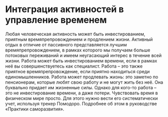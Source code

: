 # Интеграция активностей в управление временем

Любая человеческая активность может быть инвестированием, приятным времяпрепровождением и продлением жизни. Активный отдых в отличие от пассивного представляется лучшим времяпрепровождением, в рамках которого мы получаем больше потоковых переживаний и имеем неугасающий интерес в течение всей жизни. 
Работа может быть инвестированием времени, если в рамках неё вы совершенствуетесь как специалист. Работа – это также приятное времяпрепровождение, если приятно находиться среди единомышленников. Работа может продлевать жизнь: это заметно по пенсионерам, которые любят свою работу и не могут жить без неё. Она буквально придает им жизненные силы. Однако для кого-то работа – это не инвестирование времени, а даже потери.
Чувствовать время в физическом мире просто. Для этого нужно вести его систематически учет, используя трекер Помодоро. Подробнее об этом в руководстве «Практики саморазвития».
